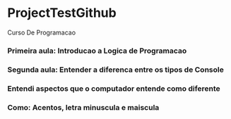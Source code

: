 # ProjectTestGithub
Curso De Programacao

### Primeira aula: Introducao a Logica de Programacao
### Segunda aula: Entender a diferenca entre os tipos de Console
### Entendi aspectos que o computador entende como diferente
### Como: Acentos, letra minuscula e maiscula